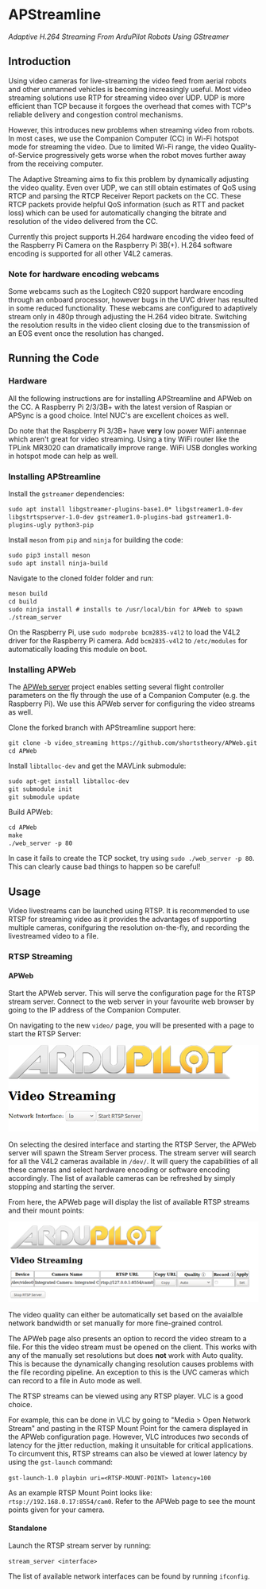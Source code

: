 # APStreamline

*Adaptive H.264 Streaming From ArduPilot Robots Using GStreamer*

## Introduction

Using video cameras for live-streaming the video feed from aerial robots and other unmanned vehicles is becoming increasingly useful. Most video streaming solutions use RTP for streaming video over UDP. UDP is more efficient than TCP because it forgoes the overhead that comes with TCP's reliable delivery and congestion control mechanisms.

However, this introduces new problems when streaming video from robots. In most cases, we use the Companion Computer (CC) in Wi-Fi hotspot mode for streaming the video. Due to limited Wi-Fi range, the video Quality-of-Service progressively gets worse when the robot moves further away from the receiving computer.

The Adaptive Streaming aims to fix this problem by dynamically adjusting the video quality. Even over UDP, we can still obtain estimates of QoS using RTCP and parsing the RTCP Receiver Report packets on the CC. These RTCP packets provide helpful QoS information (such as RTT and packet loss) which can be used for automatically changing the bitrate and resolution of the video delivered from the CC.

Currently this project supports H.264 hardware encoding the video feed of the Raspberry Pi Camera on the Raspberry Pi 3B(+). H.264 software encoding is supported for all other V4L2 cameras.

### Note for hardware encoding webcams

Some webcams such as the Logitech C920 support hardware encoding through an onboard processor, however bugs in the UVC driver has resulted in some reduced functionality. These webcams are configured to adaptively stream only in 480p through adjusting the H.264 video bitrate. Switching the resolution results in the video client closing due to the transmission of an EOS event once the resolution has changed.

## Running the Code

### Hardware

All the following instructions are for installing APStreamline and APWeb on the CC. A Raspberry Pi 2/3/3B+ with the latest version of Raspian or APSync is a good choice. Intel NUC's are excellent choices as well.

Do note that the Raspberry Pi 3/3B+ have **very** low power WiFi antennae which aren't great for video streaming. Using a tiny WiFi router like the TPLink MR3020 can dramatically improve range. WiFi USB dongles working in hotspot mode can help as well.

### Installing APStreamline

Install the `gstreamer` dependencies:

```
sudo apt install libgstreamer-plugins-base1.0* libgstreamer1.0-dev libgstrtspserver-1.0-dev gstreamer1.0-plugins-bad gstreamer1.0-plugins-ugly python3-pip
```

Install `meson` from `pip` and `ninja` for building the code:

```
sudo pip3 install meson
sudo apt install ninja-build
```

Navigate to the cloned folder folder and run:

```
meson build
cd build
sudo ninja install # installs to /usr/local/bin for APWeb to spawn
./stream_server
```

On the Raspberry Pi, use `sudo modprobe bcm2835-v4l2` to load the V4L2 driver for the Raspberry Pi camera. Add `bcm2835-v4l2` to `/etc/modules` for automatically loading this module on boot.

### Installing APWeb

The [APWeb server](https://github.com/shortstheory/APWeb) project enables setting several flight controller parameters on the fly through the use of a Companion Computer (e.g. the Raspberry Pi). We use this APWeb server for configuring the video streams as well.

Clone the forked branch with APStreamline support here:

```
git clone -b video_streaming https://github.com/shortstheory/APWeb.git
cd APWeb
```

Install `libtalloc-dev` and get the MAVLink submodule:

```
sudo apt-get install libtalloc-dev
git submodule init
git submodule update
```

Build APWeb:

```
cd APWeb
make
./web_server -p 80
```

In case it fails to create the TCP socket, try using `sudo ./web_server -p 80`. This can clearly cause bad things to happen so be careful!

## Usage

Video livestreams can be launched using RTSP. It is recommended to use RTSP for streaming video as it provides the advantages of supporting multiple cameras, conifguring the resolution on-the-fly, and recording the livestreamed video to a file.

### RTSP Streaming

#### APWeb

Start the APWeb server. This will serve the configuration page for the RTSP stream server. Connect to the web server in your favourite web browser by going to the IP address of the Companion Computer.

On navigating to the new `video/` page, you will be presented with a page to start the RTSP Server:

![Screenshot](screenshots/server_stop.png)

On selecting the desired interface and starting the RTSP Server, the APWeb server will spawn the Stream Server process. The stream server will search for all the V4L2 cameras available in `/dev/`. It will query the capabilities of all these cameras and select hardware encoding or software encoding accordingly. The list of available cameras can be refreshed by simply stopping and starting the server.

From here, the APWeb page will display the list of available RTSP streams and their mount points:

![Screenshot](screenshots/server_start.png)

The video quality can either be automatically set based on the avaialble network bandwidth or set manually for more fine-grained control.

The APWeb page also presents an option to record the video stream to a file. For this the video stream must be opened on the client. This works with any of the manually set resolutions but does **not** work with Auto quality. This is because the dynamically changing resolution causes problems with the file recording pipeline. An exception to this is the UVC cameras which can record to a file in Auto mode as well.

The RTSP streams can be viewed using any RTSP player. VLC is a good choice.

For example, this can be done in VLC by going to "Media > Open Network Stream" and pasting in the RTSP Mount Point for the camera displayed in the APWeb configuration page. However, VLC introduces *two* seconds of latency for the jitter reduction, making it unsuitable for critical applications. To circumvent this, RTSP streams can also be viewed at lower latency by using the `gst-launch` command:

`gst-launch-1.0 playbin uri=<RTSP-MOUNT-POINT> latency=100`

As an example RTSP Mount Point looks like: `rtsp://192.168.0.17:8554/cam0`. Refer to the APWeb page to see the mount points given for your camera.

#### Standalone

Launch the RTSP stream server by running:

`stream_server <interface>`

The list of available network interfaces can be found by running `ifconfig`.
